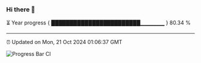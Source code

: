 ### Hi there 👋

⏳ Year progress { ████████████████████████▁▁▁▁▁▁ } 80.34 %

---

⏰ Updated on Mon, 21 Oct 2024 01:06:37 GMT

![Progress Bar CI](https://github.com/liununu/liununu/workflows/Progress%20Bar%20CI/badge.svg)
